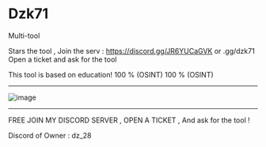 # Dzk71
Multi-tool

Stars the tool , Join the serv : https://discord.gg/JR6YUCaGVK or .gg/dzk71  Open a ticket and ask for the tool


This tool is based on education!  100 % (OSINT)
100 % (OSINT)
___________________________________________________________________________________________________________________

![image](https://github.com/user-attachments/assets/a3a198a4-cb52-4d05-8d0f-9177f2ec2569)









_________________________________________________________________________________________________________________

FREE JOIN MY DISCORD SERVER , OPEN A TICKET , And ask for the tool !


Discord of Owner : dz_28
